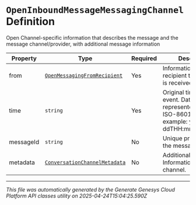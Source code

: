 # `OpenInboundMessageMessagingChannel` Definition

Open Channel-specific information that describes the message and the message channel/provider, with additional message information

| Property | Type | Required | Description |
|----------|------|----------|-------------|
| from | [`OpenMessagingFromRecipient`](openmessagingfromrecipient-definition.md) | Yes | Information about the recipient the message is received from. |
| time | `string` | Yes | Original time of the event. Date time is represented as an ISO-8601 string. For example: yyyy-MM-ddTHH:mm:ss[.mmm]Z |
| messageId | `string` | No | Unique provider ID of the message. |
| metadata | [`ConversationChannelMetadata`](conversationchannelmetadata-definition.md) | No | Additional Custom Information about the channel. |

---

*This file was automatically generated by the Generate Genesys Cloud Platform API classes utility on 2025-04-24T15:04:25.590Z*